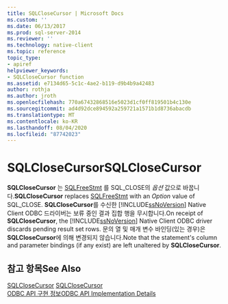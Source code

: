 ```yaml
---
title: SQLCloseCursor | Microsoft Docs
ms.custom: ''
ms.date: 06/13/2017
ms.prod: sql-server-2014
ms.reviewer: ''
ms.technology: native-client
ms.topic: reference
topic_type:
- apiref
helpviewer_keywords:
- SQLCloseCursor function
ms.assetid: e7134d65-5c1c-4ae2-b119-d9b4b9a42483
author: rothja
ms.author: jroth
ms.openlocfilehash: 770a67432868516e5023d1cf0ff819501b4c130e
ms.sourcegitcommit: ad4d92dce894592a259721a1571b1d8736abacdb
ms.translationtype: MT
ms.contentlocale: ko-KR
ms.lasthandoff: 08/04/2020
ms.locfileid: "87742023"
---
```

# <a name="sqlclosecursor"></a><span data-ttu-id="5d6d0-102">SQLCloseCursor</span><span class="sxs-lookup"><span data-stu-id="5d6d0-102">SQLCloseCursor</span></span>
  <span data-ttu-id="5d6d0-103">**SQLCloseCursor** 는 [SQLFreeStmt](sqlfreestmt.md) 를 SQL_CLOSE의 *옵션* 값으로 바꿉니다.</span><span class="sxs-lookup"><span data-stu-id="5d6d0-103">**SQLCloseCursor** replaces [SQLFreeStmt](sqlfreestmt.md) with an *Option* value of SQL_CLOSE.</span></span> <span data-ttu-id="5d6d0-104">**SQLCloseCursor**를 수신한 [!INCLUDE[ssNoVersion](../../includes/ssnoversion-md.md)] Native Client ODBC 드라이버는 보류 중인 결과 집합 행을 무시합니다.</span><span class="sxs-lookup"><span data-stu-id="5d6d0-104">On receipt of **SQLCloseCursor**, the [!INCLUDE[ssNoVersion](../../includes/ssnoversion-md.md)] Native Client ODBC driver discards pending result set rows.</span></span> <span data-ttu-id="5d6d0-105">문의 열 및 매개 변수 바인딩(있는 경우)은 **SQLCloseCursor**에 의해 변경되지 않습니다.</span><span class="sxs-lookup"><span data-stu-id="5d6d0-105">Note that the statement's column and parameter bindings (if any exist) are left unaltered by **SQLCloseCursor**.</span></span>  
  
## <a name="see-also"></a><span data-ttu-id="5d6d0-106">참고 항목</span><span class="sxs-lookup"><span data-stu-id="5d6d0-106">See Also</span></span>  
 <span data-ttu-id="5d6d0-107">[SQLCloseCursor](https://go.microsoft.com/fwlink/?LinkId=59331) </span><span class="sxs-lookup"><span data-stu-id="5d6d0-107">[SQLCloseCursor](https://go.microsoft.com/fwlink/?LinkId=59331) </span></span>  
 [<span data-ttu-id="5d6d0-108">ODBC API 구현 정보</span><span class="sxs-lookup"><span data-stu-id="5d6d0-108">ODBC API Implementation Details</span></span>](odbc-api-implementation-details.md)  
  
  
